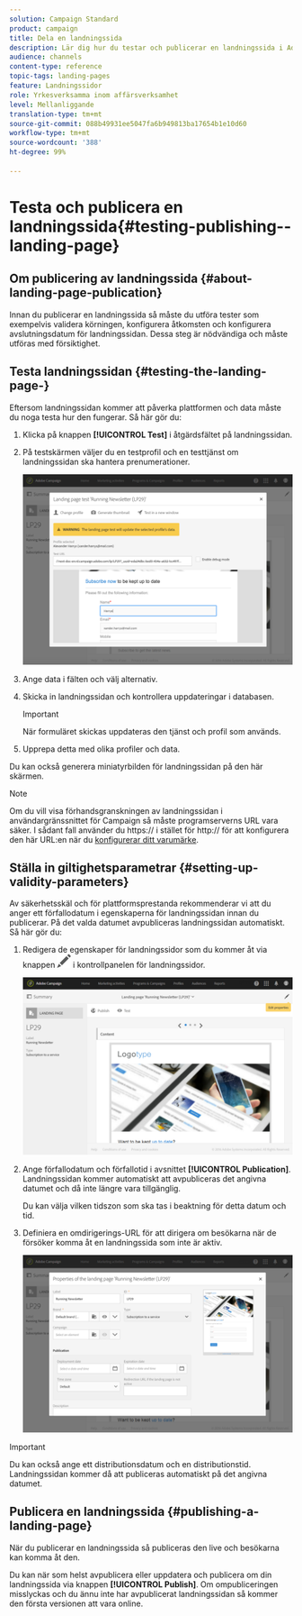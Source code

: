 ```yaml
---
solution: Campaign Standard
product: campaign
title: Dela en landningssida
description: Lär dig hur du testar och publicerar en landningssida i Adobe Campaign.
audience: channels
content-type: reference
topic-tags: landing-pages
feature: Landningssidor
role: Yrkesverksamma inom affärsverksamhet
level: Mellanliggande
translation-type: tm+mt
source-git-commit: 088b49931ee5047fa6b949813ba17654b1e10d60
workflow-type: tm+mt
source-wordcount: '388'
ht-degree: 99%

---
```



# Testa och publicera en landningssida{#testing-publishing--landing-page}

## Om publicering av landningssida {#about-landing-page-publication}

Innan du publicerar en landningssida så måste du utföra tester som exempelvis validera körningen, konfigurera åtkomsten och konfigurera avslutningsdatum för landningssidan.  Dessa steg är nödvändiga och måste utföras med försiktighet.

## Testa landningssidan {#testing-the-landing-page-}

Eftersom landningssidan kommer att påverka plattformen och data måste du noga testa hur den fungerar.  Så här gör du:

1. Klicka på knappen **[!UICONTROL Test]** i åtgärdsfältet på landningssidan.
1. På testskärmen väljer du en testprofil och en testtjänst om landningssidan ska hantera prenumerationer.

   ![](assets/lp_test_2.png)

1. Ange data i fälten och välj alternativ.
1. Skicka in landningssidan och kontrollera uppdateringar i databasen.

   >[!IMPORTANT]
   >
   >När formuläret skickas uppdateras den tjänst och profil som används.

1. Upprepa detta med olika profiler och data.

Du kan också generera miniatyrbilden för landningssidan på den här skärmen.

>[!NOTE]
>
>Om du vill visa förhandsgranskningen av landningssidan i användargränssnittet för Campaign så måste programserverns URL vara säker.  I sådant fall använder du https:// i stället för http:// för att konfigurera den här URL:en när du [konfigurerar ditt varumärke](../../administration/using/branding.md#configuring-and-using-brands).

## Ställa in giltighetsparametrar {#setting-up-validity-parameters}

Av säkerhetsskäl och för plattformsprestanda rekommenderar vi att du anger ett förfallodatum i egenskaperna för landningssidan innan du publicerar. På det valda datumet avpubliceras landningssidan automatiskt.  Så här gör du:

1. Redigera de egenskaper för landningssidor som du kommer åt via knappen ![](assets/edit_darkgrey-24px.png) i kontrollpanelen för landningssidor.

   ![](assets/lp_edit_properties_button.png)

1. Ange förfallodatum och förfallotid i avsnittet **[!UICONTROL Publication]**. Landningssidan kommer automatiskt att avpubliceras det angivna datumet och då inte längre vara tillgänglig.

   Du kan välja vilken tidszon som ska tas i beaktning för detta datum och tid.

1. Definiera en omdirigerings-URL för att dirigera om besökarna när de försöker komma åt en landningssida som inte är aktiv.

   ![](assets/lp_settings_general.png)

>[!IMPORTANT]
>
>Du kan också ange ett distributionsdatum och en distributionstid. Landningssidan kommer då att publiceras automatiskt på det angivna datumet.

## Publicera en landningssida {#publishing-a-landing-page}

När du publicerar en landningssida så publiceras den live och besökarna kan komma åt den.

Du kan när som helst avpublicera eller uppdatera och publicera om din landningssida via knappen **[!UICONTROL Publish]**.  Om ompubliceringen misslyckas och du ännu inte har avpublicerat landningssidan så kommer den första versionen att vara online.
